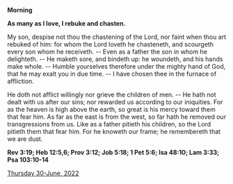 **Morning**

**As many as I love, I rebuke and chasten.**
 
My son, despise not thou the chastening of the Lord, nor faint when thou art rebuked of him: for whom the Lord loveth he chasteneth, and scourgeth every son whom he receiveth. -- Even as a father the son in whom he delighteth. -- He maketh sore, and bindeth up: he woundeth, and his hands make whole. -- Humble yourselves therefore under the mighty hand of God, that he may exalt you in due time. -- I have chosen thee in the furnace of affliction.
 
He doth not afflict willingly nor grieve the children of men. -- He hath not dealt with us after our sins; nor rewarded us according to our iniquities. For as the heaven is high above the earth, so great is his mercy toward them that fear him. As far as the east is from the west, so far hath he removed our transgressions from us. Like as a father pitieth his children, so the Lord pitieth them that fear him. For he knoweth our frame; he remembereth that we are dust.  

**Rev 3:19; Heb 12:5,6; Prov 3:12; Job 5:18; 1 Pet 5:6; Isa 48:10; Lam 3:33; Psa 103:10-14**

[Thursday 30-June, 2022](https://t.me/daily_light)
